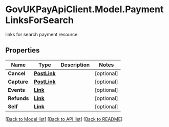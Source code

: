 # GovUKPayApiClient.Model.PaymentLinksForSearch
links for search payment resource

## Properties

Name | Type | Description | Notes
------------ | ------------- | ------------- | -------------
**Cancel** | [**PostLink**](PostLink.md) |  | [optional] 
**Capture** | [**PostLink**](PostLink.md) |  | [optional] 
**Events** | [**Link**](Link.md) |  | [optional] 
**Refunds** | [**Link**](Link.md) |  | [optional] 
**Self** | [**Link**](Link.md) |  | [optional] 

[[Back to Model list]](../README.md#documentation-for-models) [[Back to API list]](../README.md#documentation-for-api-endpoints) [[Back to README]](../README.md)

